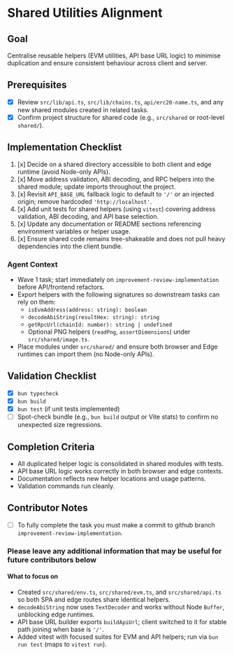 # Shared Utilities Alignment

## Goal
Centralise reusable helpers (EVM utilities, API base URL logic) to minimise duplication and ensure consistent behaviour across client and server.

## Prerequisites
- [x] Review `src/lib/api.ts`, `src/lib/chains.ts`, `api/erc20-name.ts`, and any new shared modules created in related tasks.
- [x] Confirm project structure for shared code (e.g., `src/shared` or root-level `shared/`).

## Implementation Checklist
1. [x] Decide on a shared directory accessible to both client and edge runtime (avoid Node-only APIs).
2. [x] Move address validation, ABI decoding, and RPC helpers into the shared module; update imports throughout the project.
3. [x] Revisit `API_BASE_URL` fallback logic to default to `'/'` or an injected origin; remove hardcoded `'http://localhost'`.
4. [x] Add unit tests for shared helpers (using `vitest`) covering address validation, ABI decoding, and API base selection.
5. [x] Update any documentation or README sections referencing environment variables or helper usage.
6. [x] Ensure shared code remains tree-shakeable and does not pull heavy dependencies into the client bundle.

### Agent Context
- Wave 1 task; start immediately on `improvement-review-implementation` before API/frontend refactors.
- Export helpers with the following signatures so downstream tasks can rely on them:
  - `isEvmAddress(address: string): boolean`
  - `decodeAbiString(resultHex: string): string`
  - `getRpcUrl(chainId: number): string | undefined`
  - Optional PNG helpers (`readPng`, `assertDimensions`) under `src/shared/image.ts`.
- Place modules under `src/shared/` and ensure both browser and Edge runtimes can import them (no Node-only APIs).

## Validation Checklist
- [x] `bun typecheck`
- [x] `bun build`
- [x] `bun test` (if unit tests implemented)
- [ ] Spot-check bundle (e.g., `bun build` output or Vite stats) to confirm no unexpected size regressions.

## Completion Criteria
- All duplicated helper logic is consolidated in shared modules with tests.
- API base URL logic works correctly in both browser and edge contexts.
- Documentation reflects new helper locations and usage patterns.
- Validation commands run cleanly.

## Contributor Notes

- [ ] To fully complete the task you must make a commit to github branch `improvement-review-implementation`.

### Please leave any additional information that may be useful for future contributors below

#### What to focus on

- Created `src/shared/env.ts`, `src/shared/evm.ts`, and `src/shared/api.ts` so both SPA and edge routes share identical helpers.
- `decodeAbiString` now uses `TextDecoder` and works without Node `Buffer`, unblocking edge runtimes.
- API base URL builder exports `buildApiUrl`; client switched to it for stable path joining when base is `'/'`.
- Added vitest with focused suites for EVM and API helpers; run via `bun run test` (maps to `vitest run`).
